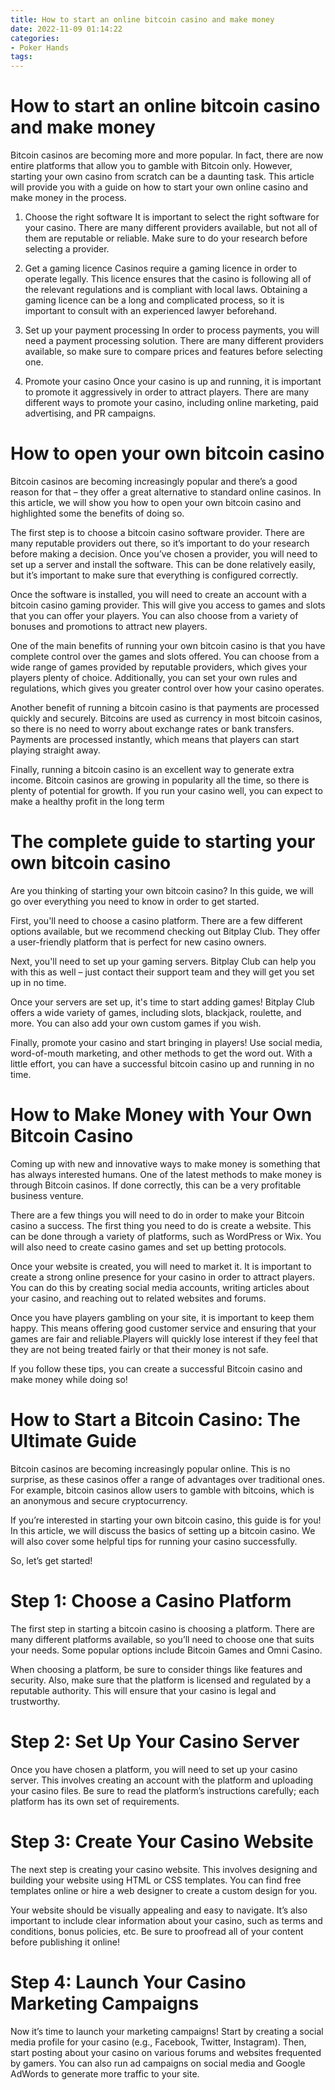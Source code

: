 ```yaml
---
title: How to start an online bitcoin casino and make money 
date: 2022-11-09 01:14:22
categories:
- Poker Hands
tags:
---
```



#  How to start an online bitcoin casino and make money 

Bitcoin casinos are becoming more and more popular. In fact, there are now entire platforms that allow you to gamble with Bitcoin only. However, starting your own casino from scratch can be a daunting task. This article will provide you with a guide on how to start your own online casino and make money in the process.

1. Choose the right software 
It is important to select the right software for your casino. There are many different providers available, but not all of them are reputable or reliable. Make sure to do your research before selecting a provider.

2. Get a gaming licence 
Casinos require a gaming licence in order to operate legally. This licence ensures that the casino is following all of the relevant regulations and is compliant with local laws. Obtaining a gaming licence can be a long and complicated process, so it is important to consult with an experienced lawyer beforehand.

3. Set up your payment processing 
In order to process payments, you will need a payment processing solution. There are many different providers available, so make sure to compare prices and features before selecting one.

4. Promote your casino 
Once your casino is up and running, it is important to promote it aggressively in order to attract players. There are many different ways to promote your casino, including online marketing, paid advertising, and PR campaigns.

#  How to open your own bitcoin casino 

Bitcoin casinos are becoming increasingly popular and there’s a good reason for that – they offer a great alternative to standard online casinos. In this article, we will show you how to open your own bitcoin casino and highlighted some the benefits of doing so.

The first step is to choose a bitcoin casino software provider. There are many reputable providers out there, so it’s important to do your research before making a decision. Once you’ve chosen a provider, you will need to set up a server and install the software. This can be done relatively easily, but it’s important to make sure that everything is configured correctly.

Once the software is installed, you will need to create an account with a bitcoin casino gaming provider. This will give you access to games and slots that you can offer your players. You can also choose from a variety of bonuses and promotions to attract new players.

One of the main benefits of running your own bitcoin casino is that you have complete control over the games and slots offered. You can choose from a wide range of games provided by reputable providers, which gives your players plenty of choice. Additionally, you can set your own rules and regulations, which gives you greater control over how your casino operates.

Another benefit of running a bitcoin casino is that payments are processed quickly and securely. Bitcoins are used as currency in most bitcoin casinos, so there is no need to worry about exchange rates or bank transfers. Payments are processed instantly, which means that players can start playing straight away.

Finally, running a bitcoin casino is an excellent way to generate extra income. Bitcoin casinos are growing in popularity all the time, so there is plenty of potential for growth. If you run your casino well, you can expect to make a healthy profit in the long term

#  The complete guide to starting your own bitcoin casino 

Are you thinking of starting your own bitcoin casino? In this guide, we will go over everything you need to know in order to get started.

First, you'll need to choose a casino platform. There are a few different options available, but we recommend checking out Bitplay Club. They offer a user-friendly platform that is perfect for new casino owners.

Next, you'll need to set up your gaming servers. Bitplay Club can help you with this as well – just contact their support team and they will get you set up in no time.

Once your servers are set up, it's time to start adding games! Bitplay Club offers a wide variety of games, including slots, blackjack, roulette, and more. You can also add your own custom games if you wish.

 Finally, promote your casino and start bringing in players! Use social media, word-of-mouth marketing, and other methods to get the word out. With a little effort, you can have a successful bitcoin casino up and running in no time.

#  How to Make Money with Your Own Bitcoin Casino 

Coming up with new and innovative ways to make money is something that has always interested humans. One of the latest methods to make money is through Bitcoin casinos. If done correctly, this can be a very profitable business venture.

There are a few things you will need to do in order to make your Bitcoin casino a success. The first thing you need to do is create a website. This can be done through a variety of platforms, such as WordPress or Wix. You will also need to create casino games and set up betting protocols.

Once your website is created, you will need to market it. It is important to create a strong online presence for your casino in order to attract players. You can do this by creating social media accounts, writing articles about your casino, and reaching out to related websites and forums.

Once you have players gambling on your site, it is important to keep them happy. This means offering good customer service and ensuring that your games are fair and reliable.Players will quickly lose interest if they feel that they are not being treated fairly or that their money is not safe.

If you follow these tips, you can create a successful Bitcoin casino and make money while doing so!

#  How to Start a Bitcoin Casino: The Ultimate Guide

Bitcoin casinos are becoming increasingly popular online. This is no surprise, as these casinos offer a range of advantages over traditional ones. For example, bitcoin casinos allow users to gamble with bitcoins, which is an anonymous and secure cryptocurrency.

If you’re interested in starting your own bitcoin casino, this guide is for you! In this article, we will discuss the basics of setting up a bitcoin casino. We will also cover some helpful tips for running your casino successfully.

So, let’s get started!

# Step 1: Choose a Casino Platform

The first step in starting a bitcoin casino is choosing a platform. There are many different platforms available, so you’ll need to choose one that suits your needs. Some popular options include Bitcoin Games and Omni Casino.

When choosing a platform, be sure to consider things like features and security. Also, make sure that the platform is licensed and regulated by a reputable authority. This will ensure that your casino is legal and trustworthy.

# Step 2: Set Up Your Casino Server

Once you have chosen a platform, you will need to set up your casino server. This involves creating an account with the platform and uploading your casino files. Be sure to read the platform’s instructions carefully; each platform has its own set of requirements.

# Step 3: Create Your Casino Website

The next step is creating your casino website. This involves designing and building your website using HTML or CSS templates. You can find free templates online or hire a web designer to create a custom design for you.

Your website should be visually appealing and easy to navigate. It’s also important to include clear information about your casino, such as terms and conditions, bonus policies, etc. Be sure to proofread all of your content before publishing it online!

# Step 4: Launch Your Casino Marketing Campaigns


Now it’s time to launch your marketing campaigns! Start by creating a social media profile for your casino (e.g., Facebook, Twitter, Instagram). Then, start posting about your casino on various forums and websites frequented by gamers. You can also run ad campaigns on social media and Google AdWords to generate more traffic to your site.